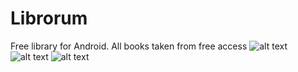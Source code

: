 # Librorum
Free library for Android. All books taken from free access
![alt text](Screenshots/E3tXj_n5opY.jpg)
![alt text](Screenshots/8cdNLjC_zvU.jpg)
![alt text](Screenshots/-tb2-gl7ZDo.jpg)
